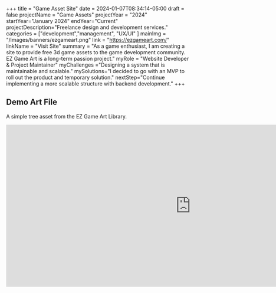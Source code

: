 +++
title = "Game Asset Site"
date = 2024-01-07T08:34:14-05:00
draft = false
projectName = "Game Assets"
projectYear = "2024"
startYear="January 2024"
endYear="Current"
projectDescription="Freelance design and development services."
categories = ["development","management", "UX/UI" ]
mainImg = "/images/banners/ezgameart.png"
link = "https://ezgameart.com/"
linkName = "Visit Site"
summary = "As a game enthusiast, I am creating a site to provide free 3d game assets to the game development community. EZ Game Art is a long-term passion project."
myRole = "Website Developer & Project Maintainer"
myChallenges ="Designing a system that is maintainable and scalable."
mySolutions="I decided to go with an MVP to roll out the product and temporary solution."
nextStep="Continue implementing a more scalable structure with backend development."
+++

<div class="container">
  <div class="row mb-1">
    <div class="lc-block text-center">
      <div editable="rich">
        <h2 class="fw-bold display-2">Demo Art File</h2>
      </div>
    </div>
    <div class="lc-block text-center">
      <div editable="rich">
        <p class="lead">A simple tree asset from the EZ Game Art Library.<br /></p>
      </div>
    </div>
  </div>
    <div class = "d-flex justify-content-center align-items-center">
        <iframe src='https://my.spline.design/untitled-55350cf5e341295b0dd28565f48a147b/' frameborder='0' width='1000px' height='440px'>
        </iframe>
    </div>
</div>



